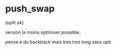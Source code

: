 # push_swap

(split ok)

version la moins optimiser possible.

pense a du backtrack mais tres tres long sans opti

